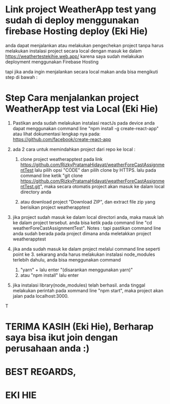# Link project WeatherApp test yang sudah di deploy menggunakan firebase Hosting deploy (Eki Hie)
anda dapat menjalankan atau melakukan pengechekan project tanpa harus melakukan instalasi project secara local dengan masuk ke dalam https://weathertestekihie.web.app/
karena saya sudah melakukan deployment menggunakan Firebase Hosting

tapi jika anda ingin menjalankan secara local makan anda bisa mengikuti step di bawah : 


# Step Cara menjalankan project WeatherApp test via Local (Eki Hie)

1. Pastikan anda sudah melakukan instalasi reactJs pada device anda dapat menggunakan command line "npm install -g create-react-app" atau lihat dokumentasi lengkap nya pada: https://github.com/facebook/create-react-app

2. ada 2 cara untuk memindahkan project dari repo ke local : 
    1. clone project weatherapptest pada link https://github.com/RizkyPratamaHidayat/weatherForeCastAssignmentTest lalu pilih opsi "CODE" dan pilih clone by HTTPS. 
    lalu pada command line ketik "git clone https://github.com/RizkyPratamaHidayat/weatherForeCastAssignmentTest.git", maka secara otomatis project akan masuk ke dalam local directory anda

    2. atau download project  "Download ZIP", dan extract file zip yang berisikan project weatherapptest

3. jika project sudah masuk ke dalam local directori anda, maka masuk lah ke dalam project tersebut. anda   bisa ketik pada command line "cd weatherForeCastAssignmentTest". 
Notes : tapi pastikan command line anda sudah berada pada project dimana anda meletakkan project weatherapptest

4. jika anda sudah masuk ke dalam project melalui command line seperti point ke 3. sekarang anda harus melakukan instalasi node_modules terlebih dahulu, anda bisa menggunakan command 
    1. "yarn" + lalu enter "(disarankan menggunakan yarn)"
    2. atau "npm install" lalu enter

5. jika instalasi library(node_modules) telah berhasil. anda tinggal melakukan perintah pada xommand line "npm start", maka project akan jalan pada localhost:3000.

T

# TERIMA KASIH (Eki Hie), Berharap saya bisa ikut join dengan perusahaan anda :)

# BEST REGARDS,
# EKI HIE